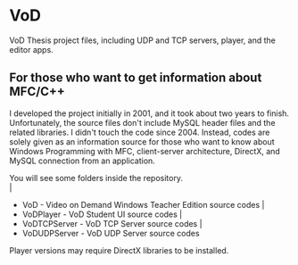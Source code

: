# VoD
VoD Thesis project files, including UDP and TCP servers, player, and the editor apps.

## For those who want to get information about MFC/C++ 

I developed the project initially in 2001, and it took about two years to finish. Unfortunately, the source files don't include MySQL header files and the related libraries. I didn't touch the code since 2004. Instead, codes are solely given as an information source for those who want to know about Windows Programming with MFC, client-server architecture, DirectX, and MySQL connection from an application. 

You will see some folders inside the repository.  
|
- VoD - Video on Demand Windows Teacher Edition source codes
|
- VoDPlayer - VoD Student UI source codes
|
- VoDTCPServer - VoD TCP Server source codes
|
- VoDUDPServer - VoD UDP Server source codes

Player versions may require DirectX libraries to be installed. 
